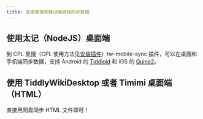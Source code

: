 ```yaml
---
title: 在桌面端和移动端直接同步数据
---
```


## 使用太记（NodeJS）桌面端

到 CPL 里搜（CPL 使用方法见[安装插件](#%E5%AE%89%E8%A3%85%E6%8F%92%E4%BB%B6)）tw-mobile-sync 插件，可以在桌面和手机端同步数据，支持 Android 的 [Tiddloid](#Tiddloid) 和 iOS 的 [Quine2](#Quine2)。

## 使用 TiddlyWikiDesktop 或者 Timimi 桌面端（HTML）

直接用网盘同步 HTML 文件即可！